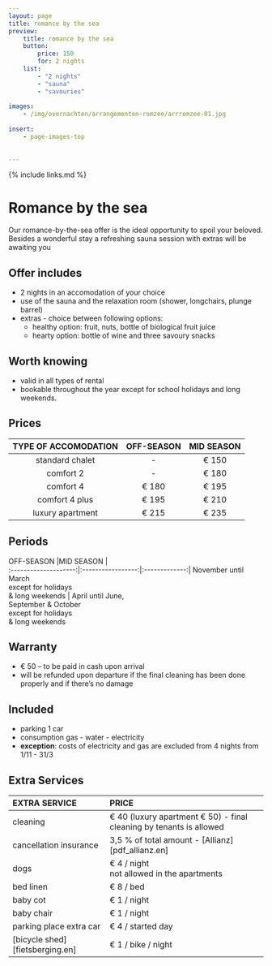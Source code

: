 ```yaml
---
layout: page
title: romance by the sea
preview: 
    title: romance by the sea
    button:
        price: 150
        for: 2 nights
    list:
        - "2 nights"
        - "sauna"
        - "savouries"
        
images:
    - /img/overnachten/arrangementen-romzee/arrromzee-01.jpg
    
insert:
    - page-images-top
    
    
---
```


{% include links.md %}


# Romance by the sea

Our romance-by-the-sea offer is the ideal opportunity to spoil your beloved. Besides a wonderful stay a refreshing sauna session with extras will be awaiting you

## Offer includes
- 2 nights in an accomodation of your choice
- use of the sauna and the relaxation room (shower, longchairs, plunge barrel)
- extras - choice between following options:
    - healthy option: fruit, nuts, bottle of biological fruit juice
    - hearty option: bottle of wine and three savoury snacks


## Worth knowing
- valid in all types of rental
- bookable throughout the year except for school holidays and long weekends.

## Prices

TYPE OF ACCOMODATION        | OFF-SEASON | MID SEASON  |
:------------------:|:-----------:|:-------------:
standard chalet     |-            |€ 150                
comfort 2           |-            |€ 180               
comfort 4           |€ 180        |€ 195         
comfort 4 plus      |€ 195        |€ 210  
luxury apartment    |€ 215        |€ 235         
        


## Periods

OFF-SEASON           |MID SEASON      |   
:--------------------:|:-----------------:|:-------------:|
November until March<br> except for holidays<br>& long weekends | April until June,<br>September & October <br>except for holidays <br>& long weekends

## Warranty
- € 50 – to be paid in cash upon arrival
- will be refunded upon departure if the final cleaning has been done properly and if there’s no damage 

## Included
- parking 1 car
- consumption gas - water - electricity
- **exception**: costs of electricity and gas are excluded from 4 nights from 1/11 - 31/3

## Extra Services
EXTRA SERVICE               | PRICE
:-------------------|:-----------|
cleaning          | € 40 (luxury apartment € 50) - final cleaning by tenants is allowed
cancellation insurance| 3,5 % of total amount - [Allianz][pdf_allianz.en] 
dogs               | € 4 / night<br> not allowed in the apartments
bed linen        | € 8 / bed
baby cot          | € 1 / night
baby chair         | € 1 / night
parking place extra car  | € 4 / started day
[bicycle shed][fietsberging.en]| € 1 / bike / night

